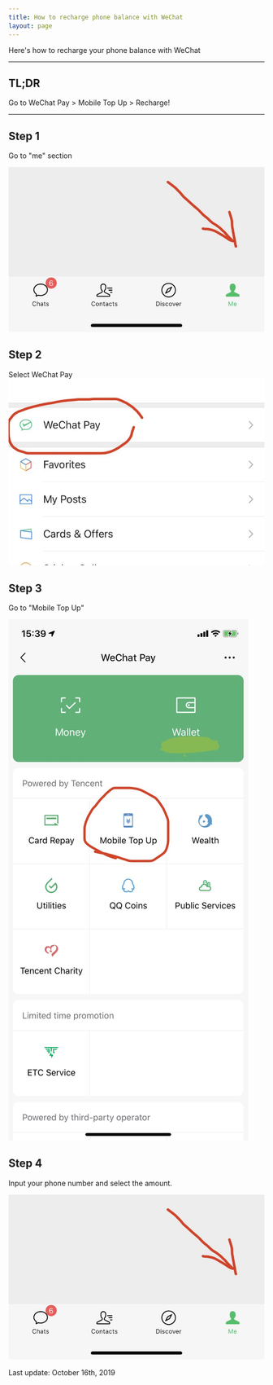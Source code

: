 ```yaml
---
title: How to recharge phone balance with WeChat
layout: page
---
```


Here's how to recharge your phone balance with WeChat

---

## TL;DR
Go to WeChat Pay > Mobile Top Up > Recharge! 

---

## Step 1
Go to "me" section

![Go to "me" section](/assets/img/phone-recharge/wechat-1.jpg)

## Step 2
Select WeChat Pay
![Select WeChat Pay](/assets/img/phone-recharge/wechat-2.jpg)

## Step 3
Go to "Mobile Top Up"

![Go to "Mobile Top Up"](/assets/img/phone-recharge/wechat-3.jpg)


## Step 4
Input your phone number and select the amount. 

![](/assets/img/phone-recharge/wechat-1.jpg)

Last update: October 16th, 2019